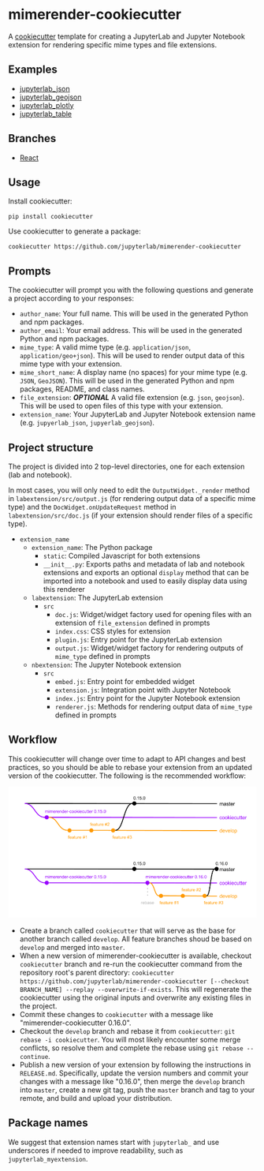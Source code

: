 # mimerender-cookiecutter

A [cookiecutter](https://github.com/audreyr/cookiecutter) template for creating
a JupyterLab and Jupyter Notebook extension for rendering specific mime types and file extensions.

## Examples

* [jupyterlab_json](https://github.com/jupyterlab/jupyterlab_json)
* [jupyterlab_geojson](https://github.com/jupyterlab/jupyterlab_geojson)
* [jupyterlab_plotly](https://github.com/gnestor/jupyterlab_plotly)
* [jupyterlab_table](https://github.com/gnestor/jupyterlab_table)

## Branches

* [React](https://github.com/jupyterlab/mimerender-cookiecutter/tree/react)

## Usage

Install cookiecutter:

```
pip install cookiecutter
```

Use cookiecutter to generate a package:

```
cookiecutter https://github.com/jupyterlab/mimerender-cookiecutter
```

## Prompts

The cookiecutter will prompt you with the following questions and generate a project according to your responses:
  
* `author_name`: Your full name. This will be used in the generated Python and npm packages.
* `author_email`: Your email address. This will be used in the generated Python and npm packages.
* `mime_type`: A valid mime type (e.g. `application/json`, `application/geo+json`). This will be used to render output data of this mime type with your extension.
* `mime_short_name`: A display name (no spaces) for your mime type (e.g. `JSON`, `GeoJSON`). This will be used in the generated Python and npm packages, README, and class names.
* `file_extension`: **_OPTIONAL_** A valid file extension (e.g. `json`, `geojson`). This will be used to open files of this type with your extension.
* `extension_name`: Your JupyterLab and Jupyter Notebook extension name (e.g. `jupyerlab_json`, `jupyerlab_geojson`).

## Project structure

The project is divided into 2 top-level directories, one for each extension (lab and notebook). 

In most cases, you will only need to edit the `OutputWidget._render` method in `labextension/src/output.js` (for rendering output data of a specific mime type) and the `DocWidget.onUpdateRequest` method in `labextension/src/doc.js` (if your extension should render files of a specific type). 

* `extension_name`
  * `extension_name`: The Python package
    * `static`: Compiled Javascript for both extensions
    * `__init__.py`: Exports paths and metadata of lab and notebook extensions and exports an optional `display` method that can be imported into a notebook and used to easily display data using this renderer
  * `labextension`: The JupyterLab extension
    * `src`
      * `doc.js`: Widget/widget factory used for opening files with an extension of `file_extension` defined in prompts
      * `index.css`: CSS styles for extension
      * `plugin.js`: Entry point for the JupyterLab extension
      * `output.js`: Widget/widget factory for rendering outputs of `mime_type` defined in prompts
  * `nbextension`: The Jupyter Notebook extension
    * `src`
      * `embed.js`: Entry point for embedded widget
      * `extension.js`: Integration point with Jupyter Notebook
      * `index.js`: Entry point for the Jupyter Notebook extension
      * `renderer.js`: Methods for rendering output data of `mime_type` defined in prompts

## Workflow

This cookiecutter will change over time to adapt to API changes and best practices, so you should be able to rebase your extension from an updated version of the cookiecutter. The following is the recommended workflow: 

![workflow](workflow.png)

* Create a branch called `cookiecutter` that will serve as the base for another branch called `develop`. All feature branches shoud be based on `develop` and merged into `master`. 
* When a new version of mimerender-cookiecutter is available, checkout `cookiecutter` branch and re-run the cookiecutter command from the repository root's parent directory: `cookiecutter https://github.com/jupyterlab/mimerender-cookiecutter [--checkout BRANCH_NAME] --replay --overwrite-if-exists`. This will regenerate the cookiecutter using the original inputs and overwrite any existing files in the project. 
* Commit these changes to `cookiecutter` with a message like "mimerender-cookiecutter 0.16.0".
* Checkout the `develop` branch and rebase it from `cookiecutter`: `git rebase -i cookiecutter`. You will most likely encounter some merge conflicts, so resolve them and complete the rebase using `git rebase --continue`. 
* Publish a new version of your extension by following the instructions in `RELEASE.md`. Specifically, update the version numbers and commit your changes with a message like "0.16.0", then merge the `develop` branch into `master`, create a new git tag, push the `master` branch and tag to your remote, and build and upload your distribution.

## Package names  

We suggest that extension names start with `jupyterlab_` and use underscores if needed to improve readability, such as `jupyterlab_myextension`.
